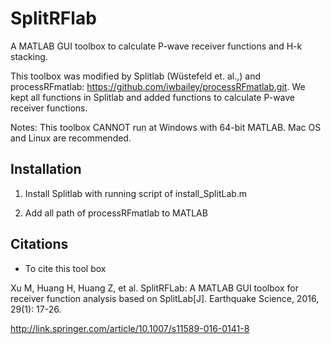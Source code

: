 SplitRFlab
==================
A MATLAB GUI toolbox to calculate P-wave receiver functions and H-k stacking.

This toolbox was modified by Splitlab (Wüstefeld et. al.,) and processRFmatlab: https://github.com/iwbailey/processRFmatlab.git. We kept all functions in Splitlab and added functions to calculate P-wave receiver functions.

Notes: This toolbox CANNOT run at Windows with 64-bit MATLAB. Mac OS and Linux are recommended.

Installation
------------------
1. Install Splitlab with running script of install_SplitLab.m

2. Add all path of processRFmatlab to MATLAB


Citations
---------------------
* To cite this tool box

Xu M, Huang H, Huang Z, et al. SplitRFLab: A MATLAB GUI toolbox for receiver function analysis based on SplitLab[J]. Earthquake Science, 2016, 29(1): 17-26.

http://link.springer.com/article/10.1007/s11589-016-0141-8
